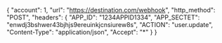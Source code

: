 {
    "account": 1, 
    "url": "https://destination.com/webhook",
    "http_method": "POST",
    "headers": {
        "APP_ID": "1234APPID1334",
        "APP_SECTET": "enwdj3bshwer43bjhjs9ereuinkjcnsiurew8s",
        "ACTION": "user.update",
        "Content-Type": "application/json",
        "Accept": "*"
    }
}
